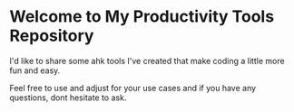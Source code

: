 # Welcome to My Productivity Tools Repository
I'd like to share some ahk tools I've created that make coding a little more fun and easy.

Feel free to use and adjust for your use cases and if you have any questions, dont hesitate to ask.